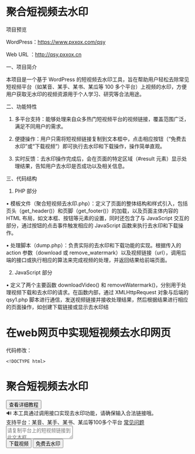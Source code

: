 # 聚合短视频去水印

项目预览

WordPress：https://www.pxxox.com/qsy

Web URL  ：http://qsy.pxxox.cn

一、项目简介

本项目是一个基于 WordPress 的短视频去水印工具，旨在帮助用户轻松去除常见短视频平台（如某音、某手、某书、某瓜等 100 多个平台）上视频的水印，方便用户获取无水印的视频资源用于个人学习、研究等合法用途。

二、功能特性

1. 多平台支持：能够处理来自众多热门短视频平台的视频链接，覆盖范围广泛，满足不同用户的需求。

2. 便捷操作：用户只需将短视频链接复制到文本框中，点击相应按钮（“免费去水印”或“下载视频”）即可执行去水印和下载操作，操作简单直观。

3. 实时反馈：去水印操作完成后，会在页面的特定区域（#result 元素）显示处理结果，告知用户去水印是否成功以及相关信息。

三、代码结构

1. PHP 部分

• 模板文件（聚合短视频去水印.php）：定义了页面的整体结构和样式引入，包括页头（get_header()）和页脚（get_footer()）的加载，以及页面主体内容的 HTML 布局，如文本框、按钮等元素的设置，同时还包含了与 JavaScript 交互的部分，通过按钮的点击事件触发相应的 JavaScript 函数来执行去水印和下载操作。

• 处理脚本（dump.php）：负责实际的去水印和下载功能的实现。根据传入的 action 参数（download 或 remove_watermark）以及视频链接（url），调用后端的接口或执行相应的算法来完成视频的处理，并返回结果给前端页面。

2. JavaScript 部分

• 定义了两个主要函数 downloadVideo() 和 removeWatermark()，分别用于处理视频下载和去水印的请求。在函数内部，通过 XMLHttpRequest 对象与后端的 qsy1.php 脚本进行通信，发送视频链接并接收处理结果，然后根据结果进行相应的页面操作，如创建下载链接或显示去水印结

# 在web网页中实现短视频去水印网页

代码修改：

	<!DOCTYPE html>
<html lang="zh-CN">

<head>
    <meta charset="UTF-8">
    <meta name="viewport" content="width=device-width, initial-scale=1.0, user-scalable=no">
    <title>聚合短视频去水印</title>
    <style>
    /* 原始css样式 */
    </style>
    </head>
<body>
    <div class="container">
        <div class="header">
            <h1>聚合短视频去水印</h1>
            <button class="detail-button" onclick="window.open('http://qsy.pxxox.cn/user.html', '_blank')">查看详细教程</button>
        </div>
        <div class="notification">
            <span>🔊 本工具通过调用接口实现去水印功能，请确保输入合法链接哦。</span>
        </div>
        <div class="support">
            支持平台：某音、某手、某书、某瓜等100多个平台
            <a href="#" class="qa-link">常见问题</a>
        </div>
        <div class="textarea-container">
            <textarea placeholder="请复制平台上的短视频链接到此文本框" id="videoLink"></textarea>
        </div>
        <div class="buttons">
            <button class="paste-btn" onclick="downloadVideo()">下载视频</button>
            <button class="remove-watermark-btn" onclick="removeWatermark()">免费去水印</button>
        </div>
        <div id="result"></div>
    </div>
    <script>
        function downloadVideo() {
            var link = document.getElementById('videoLink').value;
            
            var xhr = new XMLHttpRequest();
            xhr.open('GET', 'dump.php?action=download&url=' + link, true);
            xhr.responseType = 'blob';
            xhr.onreadystatechange = function () {
                if (xhr.readyState === 4 && xhr.status === 200) {
                    var blob = new Blob([xhr.response], {type: 'video/mp4'});
                    var url = window.URL.createObjectURL(blob);
                    var a = document.createElement('a');
                    a.href = url;
                    a.download = '去水印视频.mp4';
                    a.click();
                    window.URL.revokeObjectURL(url);
                }
            };
            xhr.send();
        }

        function removeWatermark() {
            var link = document.getElementById('videoLink').value;
            
            var xhr = new XMLHttpRequest();
            xhr.open('GET', 'dump.php?action=remove_watermark&url=' + link, true);
            xhr.onreadystatechange = function () {
                if (xhr.readyState === 4 && xhr.status === 200) {
                    document.getElementById('result').innerHTML = xhr.responseText;
                }
            };
            xhr.send();
        }
    </script>
</body>

</html>

 将get_header(); // 加载 WordPress 的页头 <?php get_footer(); // 加载 WordPress 的页脚 ?> 代码删除

按照教程顺序即可在web网页中实现而不是在 WordPress 中实现短视频去水印页面

# 在 WordPress 中实现短视频去水印页面

WordPress 新建页面并使用短视频去水印模板教程

前期准备

确保已在服务器上安装好 WordPress，且拥有管理员权限登录 WordPress 后台。同时，已将包含短视频去水印模板（假设模板文件名为 index.php 且已放置在当前使用主题的目录下）及相关功能文件（如处理去水印逻辑的 index.php 等）的主题上传至 WordPress 主题目录，并在后台启用该主题。


新建页面步骤

1. 登录后台：打开浏览器，输入 WordPress 网站的后台管理地址（通常为 www.pxxox.com/wp-admin），使用管理员账号和密码登录。

2. 创建新页面：在 WordPress 后台管理界面，找到“页面”菜单选项，点击“新建页面”。

3. 编辑页面内容（可选）：在页面编辑区域，可以输入一些关于短视频去水印工具的介绍性文字，如使用说明、注意事项等，让用户更好地了解该工具的用途和操作方法。不过，此步骤并非必需，如果希望页面简洁，仅显示去水印功能区域，可跳过此步骤。

4. 选择模板：在页面编辑界面的右侧栏中，找到“页面属性”模块。在“模板”下拉菜单中，选择“短视频去水印”（即之前准备好的 index.php 模板）。

5. 发布页面：完成上述设置后，点击“发布”按钮，将新建的页面发布到网站上。此时，用户可以通过前端访问该页面，使用短视频去水印功能。

后续操作

• 测试功能：在前端访问新创建的短视频去水印页面，尝试输入不同平台的短视频链接，点击“免费去水印”和“下载视频”等按钮，检查去水印和下载功能是否正常工作，确保页面的交互性和功能性完好。

• 优化页面：根据测试结果和用户反馈，对页面进行优化。例如，如果发现页面加载速度较慢，可以考虑优化相关代码和文件（如压缩 CSS 和 JavaScript 文件、优化图片等）；如果存在兼容性问题，可针对不同浏览器和设备进行样式和功能的调整，以提升用户体验。

# API支持解析平台
支持平台：抖音、快手、小红书、微博、微视、今日头条、西瓜视频、哔哩哔哩、秒拍、美拍、皮皮虾、皮皮搞笑、全民小视频、火山小视频、好看视频、看点视频、全民K歌、看点视频、看点快报、度小视、QQ看点、陌陌、唱吧、YY、小咖秀、糖豆、最左、配音秀、酷狗音乐、酷我音乐、看看视频、梨视频、网易云音乐、大众点评、虎牙视频、懂车帝、剪映、趣头条、美图秀秀、刷宝、迅雷、京东、淘宝、天猫、拼多多、微信公众号、火锅视频、轻视频、 百度视频、QQ浏览器、uc浏览器、oppo浏览器、油果浏览器、新片场、万能钥匙WiFi、知乎、腾讯新闻、人民日报、开眼、微叭、微云、快看点、TikTok、youtube、twitter、VUE、vigo、ACfun、now、等等100多个短视频去水印和常用图集解析。
